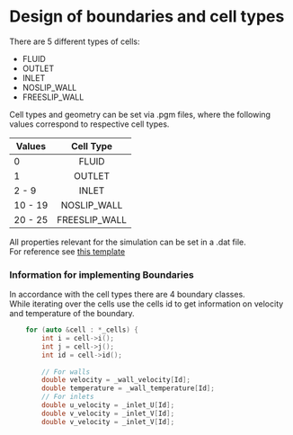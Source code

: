 # Design of boundaries and cell types

There are 5 different types of cells:

* FLUID
* OUTLET
* INLET
* NOSLIP_WALL
* FREESLIP_WALL

Cell types and geometry can be set via .pgm files, where the following values correspond to respective cell types.

| Values    | Cell Type     |
| --------- |:-------------:|
| 0         | FLUID         |
| 1         | OUTLET        |
| 2 - 9     | INLET         |
| 10 - 19   | NOSLIP_WALL   |
| 20 - 25   | FREESLIP_WALL |

All properties relevant for the simulation can be set in a .dat file.  
For reference see [this template](TEMPLATE.dat)

### Information for implementing Boundaries

In accordance with the cell types there are 4 boundary classes.  
While iterating over the cells use the cells id to get information on velocity and temperature of the boundary.

```C++
    for (auto &cell : *_cells) {
        int i = cell->i();
        int j = cell->j();
        int id = cell->id();
        
        // For walls
        double velocity = _wall_velocity[Id];
        double temperature = _wall_temperature[Id];
        // For inlets
        double u_velocity = _inlet_U[Id];
        double v_velocity = _inlet_V[Id];
        double v_velocity = _inlet_V[Id];
```
